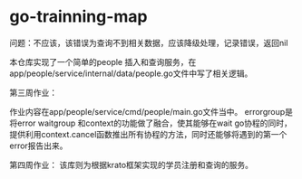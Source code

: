# go-trainning-map
问题：不应该，该错误为查询不到相关数据，应该降级处理，记录错误，返回nil

本仓库实现了一个简单的people 插入和查询服务，在app/people/service/internal/data/people.go文件中写了相关逻辑。


第三周作业：

作业内容在app/people/service/cmd/people/main.go文件当中。
errorgroup是将error waitgroup 和context的功能做了融合，使其能够在wait go协程的同时，提供利用context.cancel函数推出所有协程的方法，同时还能够将遇到的第一个error报告出来。

第四周作业：
该库则为根据krato框架实现的学员注册和查询的服务。

